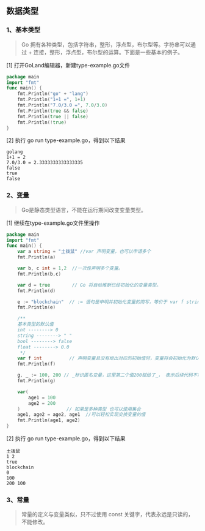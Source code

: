 ## 数据类型

### 1、基本类型
> Go 拥有各种类型，包括字符串，整形，浮点型，布尔型等。字符串可以通过 + 连接，整形，浮点型，布尔型的运算。下面是一些基本的例子。

[1] 打开GoLand编辑器，新建type-example.go文件
```go
package main
import "fmt"
func main() {
	fmt.Println("go" + "lang")
	fmt.Println("1+1 =", 1+1)
	fmt.Println("7.0/3.0 =", 7.0/3.0)
	fmt.Println(true && false)
	fmt.Println(true || false)
	fmt.Println(!true)
}
```
[2] 执行 go run type-example.go，得到以下结果
```text
golang
1+1 = 2
7.0/3.0 = 2.3333333333333335
false
true
false
```

### 2、变量
> Go是静态类型语言，不能在运行期间改变变量类型。

[1] 继续在type-example.go文件里操作
```go
package main
import "fmt"
func main() {
    var a string = "土拨鼠" //var 声明变量，也可以申请多个
    fmt.Println(a)

    var b, c int = 1,2  //一次性声明多个变量。
    fmt.Println(b,c)

    var d = true        // Go 将自动推断已经初始化的变量类型。
    fmt.Println(d)

    e := "blockchain"  // := 语句是申明并初始化变量的简写，等价于 var f string = "blockchain"。
    fmt.Println(e)

    /**
    基本类型的默认值
    int --------> 0
    string --------> " "
    bool --------> false
    float --------> 0.0
     */
	var f int          // 声明变量且没有给出对应的初始值时，变量将会初始化为默认值。
	fmt.Println(f)

	g, _ := 100, 200 // _标识匿名变量，这里第二个值200赋给了_， 表示后续代码不需要再用此变量
	fmt.Println(g)

    var(
        age1 = 100
        age2 = 200
    )                 // 如果是多种类型 也可以使用集合
    age1, age2 = age2, age1  //可以轻松实现交换变量的值
    fmt.Println(age1, age2)
}
```

[2] 执行 go run type-example.go，得到以下结果
```text
土拨鼠
1 2
true
blockchain
0
100
200 100
```
### 3、常量

> 常量的定义与变量类似，只不过使用 const 关键字，代表永远是只读的，不能修改。

```go

```